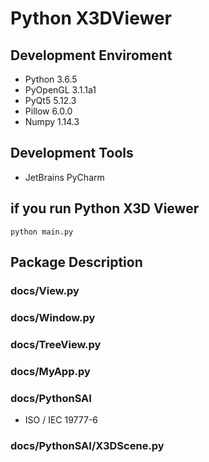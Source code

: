 # Python X3DViewer


## Development Enviroment

- Python 3.6.5
- PyOpenGL 3.1.1a1
- PyQt5 5.12.3
- Pillow 6.0.0
- Numpy 1.14.3

## Development Tools
- JetBrains PyCharm


## if you run Python X3D Viewer

```
python main.py
```

## Package Description

### docs/View.py

### docs/Window.py

### docs/TreeView.py

### docs/MyApp.py

### docs/PythonSAI
- ISO / IEC 19777-6 

### docs/PythonSAI/X3DScene.py
